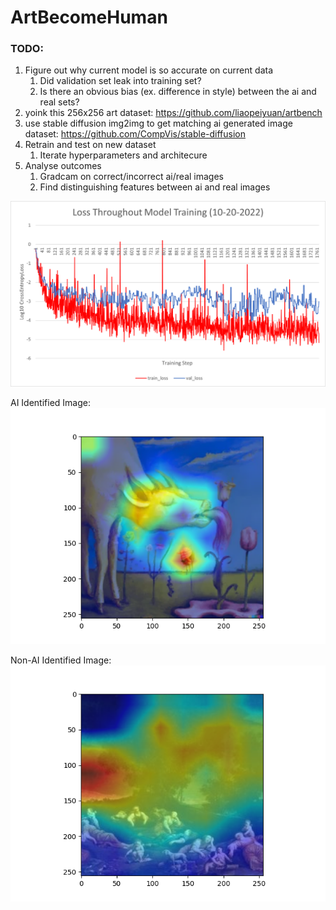 # ArtBecomeHuman

### TODO:
1. Figure out why current model is so accurate on current data
    1. Did validation set leak into training set?
    2. Is there an obvious bias (ex. difference in style) between the ai and real sets?
2. yoink this 256x256 art dataset: https://github.com/liaopeiyuan/artbench
3. use stable diffusion img2img to get matching ai generated image dataset: https://github.com/CompVis/stable-diffusion
4. Retrain and test on new dataset
    1. Iterate hyperparameters and architecure
5. Analyse outcomes
    1. Gradcam on correct/incorrect ai/real images
    2. Find distinguishing features between ai and real images

![graph showing loss throughout training](example_images/loss_graph_10-20.png?raw=true)

AI Identified Image: <br />
![graph showing loss throughout training](example_images/ai_example_activations.png?raw=true)

Non-AI Identified Image: <br />
![graph showing loss throughout training](example_images/non-ai_example_activations.png?raw=true)
